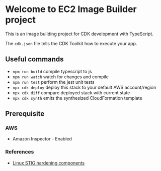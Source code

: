 # Welcome to EC2 Image Builder project

This is an image building project for CDK development with TypeScript.

The `cdk.json` file tells the CDK Toolkit how to execute your app.

## Useful commands

* `npm run build`   compile typescript to js
* `npm run watch`   watch for changes and compile
* `npm run test`    perform the jest unit tests
* `npx cdk deploy`  deploy this stack to your default AWS account/region
* `npx cdk diff`    compare deployed stack with current state
* `npx cdk synth`   emits the synthesized CloudFormation template

## Prerequisite

### AWS
* Amazon Inspector - Enabled


### References
* [Linux STIG hardening components](https://docs.aws.amazon.com/imagebuilder/latest/userguide/ib-stig.html#linux-os-stig)
